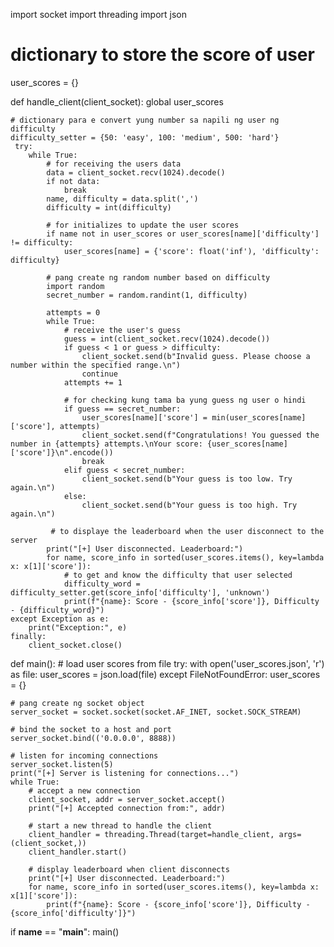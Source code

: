 import socket 
import threading
import json

# dictionary to store the score of user
user_scores = {}

def handle_client(client_socket):
    global user_scores
    
    # dictionary para e convert yung number sa napili ng user ng difficulty
    difficulty_setter = {50: 'easy', 100: 'medium', 500: 'hard'}
     try:
        while True:
            # for receiving the users data
            data = client_socket.recv(1024).decode()
            if not data:
                break
            name, difficulty = data.split(',')
            difficulty = int(difficulty)
            
            # for initializes to update the user scores
            if name not in user_scores or user_scores[name]['difficulty'] != difficulty:
                user_scores[name] = {'score': float('inf'), 'difficulty': difficulty}
            
            # pang create ng random number based on difficulty
            import random
            secret_number = random.randint(1, difficulty)
            
            attempts = 0
            while True:
                # receive the user's guess
                guess = int(client_socket.recv(1024).decode())
                if guess < 1 or guess > difficulty:
                    client_socket.send(b"Invalid guess. Please choose a number within the specified range.\n")
                    continue
                attempts += 1
                
                # for checking kung tama ba yung guess ng user o hindi
                if guess == secret_number:
                    user_scores[name]['score'] = min(user_scores[name]['score'], attempts)
                    client_socket.send(f"Congratulations! You guessed the number in {attempts} attempts.\nYour score: {user_scores[name]['score']}\n".encode())
                    break
                elif guess < secret_number:
                    client_socket.send(b"Your guess is too low. Try again.\n")
                else:
                    client_socket.send(b"Your guess is too high. Try again.\n")

             # to displaye the leaderboard when the user disconnect to the server
            print("[+] User disconnected. Leaderboard:")
            for name, score_info in sorted(user_scores.items(), key=lambda x: x[1]['score']):  
                # to get and know the difficulty that user selected
                difficulty_word = difficulty_setter.get(score_info['difficulty'], 'unknown')
                print(f"{name}: Score - {score_info['score']}, Difficulty - {difficulty_word}")
    except Exception as e:
        print("Exception:", e)
    finally:
        client_socket.close()
def main():
    # load user scores from file
    try:
        with open('user_scores.json', 'r') as file:
            user_scores = json.load(file)
    except FileNotFoundError:
        user_scores = {}
    
    # pang create ng socket object
    server_socket = socket.socket(socket.AF_INET, socket.SOCK_STREAM)
    
    # bind the socket to a host and port
    server_socket.bind(('0.0.0.0', 8888))
    
    # listen for incoming connections
    server_socket.listen(5)
    print("[+] Server is listening for connections...")
    while True:
        # accept a new connection
        client_socket, addr = server_socket.accept()
        print("[+] Accepted connection from:", addr)
        
        # start a new thread to handle the client
        client_handler = threading.Thread(target=handle_client, args=(client_socket,))
        client_handler.start()
        
        # display leaderboard when client disconnects
        print("[+] User disconnected. Leaderboard:")
        for name, score_info in sorted(user_scores.items(), key=lambda x: x[1]['score']):
            print(f"{name}: Score - {score_info['score']}, Difficulty - {score_info['difficulty']}")

if __name__ == "__main__":
    main()
